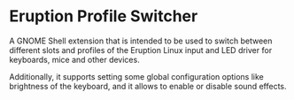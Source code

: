 # Eruption Profile Switcher

A GNOME Shell extension that is intended to be used to switch between different
slots and profiles of the Eruption Linux input and LED driver for keyboards, mice and other devices.

Additionally, it supports setting some global configuration options like
brightness of the keyboard, and it allows to enable or disable sound effects.
